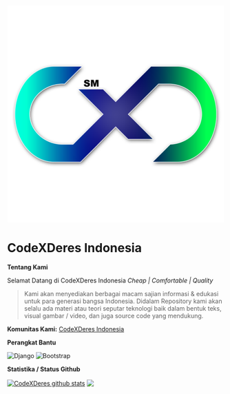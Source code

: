 <p align="center">
  <a href="https://github.com/codexderes"><img src="logo.png"></a>
  <h1>CodeXDeres Indonesia</h1>
</p>

**Tentang Kami**

Selamat Datang di CodeXDeres Indonesia
_Cheap | Comfortable | Quality_

> Kami akan menyediakan berbagai macam sajian informasi & edukasi untuk para generasi bangsa Indonesia. Didalam Repository kami akan selalu ada materi atau teori seputar teknologi baik dalam bentuk teks, visual gambar / video, dan juga source code yang mendukung.

**Komunitas Kami:**
[CodeXDeres Indonesia](https://t.me/codexderes)

**Perangkat Bantu**

![Django](https://img.shields.io/badge/django-%23003E2B.svg?style=for-the-badge&logo=django&logoColor=white)
![Bootstrap](https://img.shields.io/badge/bootstrap-%23563D7C.svg?style=for-the-badge&logo=bootstrap&logoColor=white)

**Statistika / Status Github**

 <a href="https://github.com/codexderes"><img align="center" src="https://github-readme-stats.vercel.app/api?username=codexderes&show_icons=true&bg_color=0000" alt="CodeXDeres github stats" /></a>  <a href="https://github.com/codexderes"><img align="center" src="https://github-readme-stats.vercel.app/api/top-langs/?username=codexderes&langs_count=10&hide=batchfile,pascal,hack,roff,scss&layout=compact&bg_color=0000" /></a>

[forums]: https://t.me/codexderes
[github]: https://github.com/codexderes/
